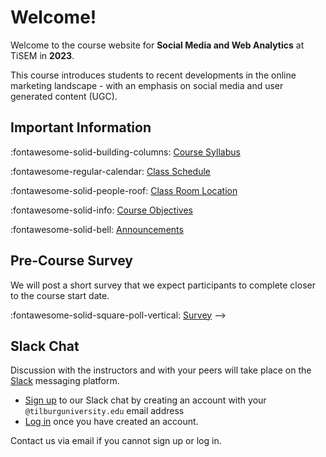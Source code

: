 # Welcome!

Welcome to the course website for **Social Media and Web Analytics** at TiSEM in **2023**.

This course introduces students to recent developments in the online marketing landscape - with an emphasis on social media and user generated content (UGC).


<!-- !!! bug "Site Under Development"
    
    **Please check back in closer to April 10, 2023 to find the most up to date information.** -->

## Important Information

:fontawesome-solid-building-columns: [Course Syllabus](assets/syllabus.pdf)

:fontawesome-regular-calendar: [Class Schedule](about/schedule)

:fontawesome-solid-people-roof: [Class Room Location](https://rooster.uvt.nl/schedule)

:fontawesome-solid-info: [Course Objectives](about/course_objectives)

:fontawesome-solid-bell: [Announcements](about/announcements)

## Pre-Course Survey

We will post a short survey that we expect participants to complete closer to the course start date.
<!-- <!-- Please fill out the pre-course survey before the first Lab Section (Thursday of Week 1). -->

:fontawesome-solid-square-poll-vertical: [Survey](hhttps://forms.gle/rxFYL7sgzqciD9DK6) -->

## Slack Chat

Discussion with the instructors and with your peers will take place on the [Slack](https://slack.com/) messaging platform.

* [Sign up](https://tisem-smwa-2023.slack.com/signup#/) to our Slack chat by creating an account with your `@tilburguniversity.edu` email address
* [Log in](https://tisem-smwa-2023.slack.com/) once you have created an account.

Contact us via email if you cannot sign up or log in.

